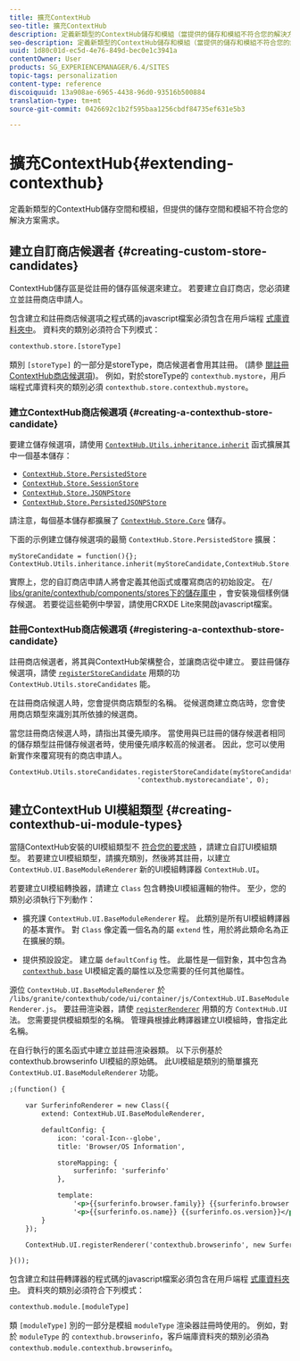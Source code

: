```yaml
---
title: 擴充ContextHub
seo-title: 擴充ContextHub
description: 定義新類型的ContextHub儲存和模組（當提供的儲存和模組不符合您的解決方案要求時）
seo-description: 定義新類型的ContextHub儲存和模組（當提供的儲存和模組不符合您的解決方案要求時）
uuid: 1d80c01d-ec5d-4e76-849d-bec0e1c3941a
contentOwner: User
products: SG_EXPERIENCEMANAGER/6.4/SITES
topic-tags: personalization
content-type: reference
discoiquuid: 13a908ae-6965-4438-96d0-93516b500884
translation-type: tm+mt
source-git-commit: 0426692c1b2f595baa1256cbdf84735ef631e5b3

---
```



# 擴充ContextHub{#extending-contexthub}

定義新類型的ContextHub儲存空間和模組，但提供的儲存空間和模組不符合您的解決方案需求。

## 建立自訂商店候選者 {#creating-custom-store-candidates}

ContextHub儲存區是從註冊的儲存區候選來建立。 若要建立自訂商店，您必須建立並註冊商店申請人。

包含建立和註冊商店候選項之程式碼的javascript檔案必須包含在用戶端程 [式庫資料夾中](/help/sites-developing/clientlibs.md#creating-client-library-folders)。 資料夾的類別必須符合下列模式：

```xml
contexthub.store.[storeType]
```

類別 `[storeType]` 的一部分是storeType，商店候選者會用其註冊。 (請參 [閱註冊ContextHub商店候選項](/help/sites-developing/ch-extend.md#registering-a-contexthub-store-candidate))。 例如，對於storeType的 `contexthub.mystore`，用戶端程式庫資料夾的類別必須 `contexthub.store.contexthub.mystore`。

### 建立ContextHub商店候選項 {#creating-a-contexthub-store-candidate}

要建立儲存候選項，請使用 [`ContextHub.Utils.inheritance.inherit`](/help/sites-developing/contexthub-api.md#inherit-child-parent) 函式擴展其中一個基本儲存：

* [`ContextHub.Store.PersistedStore`](/help/sites-developing/contexthub-api.md#contexthub-store-persistedstore)
* [`ContextHub.Store.SessionStore`](/help/sites-developing/contexthub-api.md#contexthub-store-sessionstore)
* [`ContextHub.Store.JSONPStore`](/help/sites-developing/contexthub-api.md#contexthub-store-jsonpstore)
* [`ContextHub.Store.PersistedJSONPStore`](/help/sites-developing/contexthub-api.md#contexthub-store-persistedjsonpstore)

請注意，每個基本儲存都擴展了 [`ContextHub.Store.Core`](/help/sites-developing/contexthub-api.md#contexthub-store-core) 儲存。

下面的示例建立儲存候選項的最簡 `ContextHub.Store.PersistedStore` 擴展：

```
myStoreCandidate = function(){};
ContextHub.Utils.inheritance.inherit(myStoreCandidate,ContextHub.Store.PersistedStore);
```

實際上，您的自訂商店申請人將會定義其他函式或覆寫商店的初始設定。 在/ [libs/granite/contexthub/components/stores下的儲存庫中](/help/sites-developing/ch-samplestores.md) ，會安裝幾個樣例儲存候選。 若要從這些範例中學習，請使用CRXDE Lite來開啟javascript檔案。

### 註冊ContextHub商店候選項 {#registering-a-contexthub-store-candidate}

註冊商店候選者，將其與ContextHub架構整合，並讓商店從中建立。 要註冊儲存候選項，請使 [`registerStoreCandidate`](/help/sites-developing/contexthub-api.md#registerstorecandidate-store-storetype-priority-applies) 用類的功 `ContextHub.Utils.storeCandidates` 能。

在註冊商店候選人時，您會提供商店類型的名稱。 從候選商建立商店時，您會使用商店類型來識別其所依據的候選商。

當您註冊商店候選人時，請指出其優先順序。 當使用與已註冊的儲存候選者相同的儲存類型註冊儲存候選者時，使用優先順序較高的候選者。 因此，您可以使用新實作來覆寫現有的商店申請人。

```
ContextHub.Utils.storeCandidates.registerStoreCandidate(myStoreCandidate, 
                                'contexthub.mystorecandiate', 0);
```

## 建立ContextHub UI模組類型 {#creating-contexthub-ui-module-types}

當隨ContextHub安裝的UI模組類型不 [符合您的要求時](/help/sites-developing/ch-samplemodules.md) ，請建立自訂UI模組類型。 若要建立UI模組類型，請擴充類別，然後將其註冊，以建立 `ContextHub.UI.BaseModuleRenderer` 新的UI模組轉譯器 `ContextHub.UI`。

若要建立UI模組轉換器，請建立 `Class` 包含轉換UI模組邏輯的物件。 至少，您的類別必須執行下列動作：

* 擴充課 `ContextHub.UI.BaseModuleRenderer` 程。 此類別是所有UI模組轉譯器的基本實作。 對 `Class` 像定義一個名為的屬 `extend` 性，用於將此類命名為正在擴展的類。

* 提供預設設定。 建立屬 `defaultConfig` 性。 此屬性是一個對象，其中包含為 [`contexthub.base`](/help/sites-developing/ch-samplemodules.md#contexthub-base-ui-module-type) UI模組定義的屬性以及您需要的任何其他屬性。

源位 `ContextHub.UI.BaseModuleRenderer` 於 `/libs/granite/contexthub/code/ui/container/js/ContextHub.UI.BaseModuleRenderer.js`。  要註冊渲染器，請使 [`registerRenderer`](/help/sites-developing/contexthub-api.md#registerrenderer-moduletype-renderer-dontrender) 用類的方 `ContextHub.UI` 法。 您需要提供模組類型的名稱。 管理員根據此轉譯器建立UI模組時，會指定此名稱。

在自行執行的匿名函式中建立並註冊渲染器類。 以下示例基於contexthub.browserinfo UI模組的原始碼。 此UI模組是類別的簡單擴充 `ContextHub.UI.BaseModuleRenderer` 功能。

```xml
;(function() {

    var SurferinfoRenderer = new Class({
        extend: ContextHub.UI.BaseModuleRenderer,

        defaultConfig: {
            icon: 'coral-Icon--globe',
            title: 'Browser/OS Information',

            storeMapping: {
                surferinfo: 'surferinfo'
            },

            template:
                '<p>{{surferinfo.browser.family}} {{surferinfo.browser.version}}</p>' +
                '<p>{{surferinfo.os.name}} {{surferinfo.os.version}}</p>'
        }
    });

    ContextHub.UI.registerRenderer('contexthub.browserinfo', new SurferinfoRenderer());

}());
```

包含建立和註冊轉譯器的程式碼的javascript檔案必須包含在用戶端程 [式庫資料夾中](/help/sites-developing/clientlibs.md#creating-client-library-folders)。 資料夾的類別必須符合下列模式：

```xml
contexthub.module.[moduleType]
```

類 `[moduleType]` 別的一部分是模組 `moduleType` 渲染器註冊時使用的。 例如，對於 `moduleType` 的 `contexthub.browserinfo`，客戶端庫資料夾的類別必須為 `contexthub.module.contexthub.browserinfo`。
